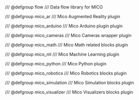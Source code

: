 /// @defgroup flow 
/// Data flow library for MICO

/// @defgroup mico_ar 
/// Mico Augmented Reality plugin

/// @defgroup mico_arduino 
/// Mico Arduino plugin plugin

/// @defgroup mico_cameras 
/// Mico Cameras wrapper plugin

/// @defgroup mico_math 
/// Mico Math related blocks plugin

/// @defgroup mico_ml 
/// Mico Machine Learning plugin

/// @defgroup mico_python 
/// Mico Python plugin

/// @defgroup mico_robotics 
/// Mico Robotics blocks plugin

/// @defgroup mico_simulation 
/// Mico Simulation blocks plugin

/// @defgroup mico_visualizer 
/// Mico Visualizers blocks plugin

